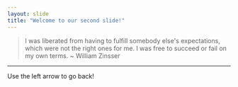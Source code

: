 ```yaml
---
layout: slide
title: "Welcome to our second slide!"
---
```

> I was liberated from having to fulfill somebody else's expectations, which were not the right ones for me.
> I was free to succeed or fail on my own terms. ~ William Zinsser
---
Use the left arrow to go back!
